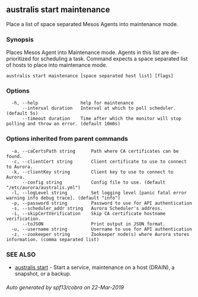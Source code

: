 ## australis start maintenance

Place a list of space separated Mesos Agents into maintenance mode.

### Synopsis

Places Mesos Agent into Maintenance mode. Agents in this list
are de-prioritized for scheduling a task. Command
expects a space separated list of hosts to place into maintenance mode.

```
australis start maintenance [space separated host list] [flags]
```

### Options

```
  -h, --help                help for maintenance
      --interval duration   Interval at which to poll scheduler. (default 5s)
      --timeout duration    Time after which the monitor will stop polling and throw an error. (default 10m0s)
```

### Options inherited from parent commands

```
  -a, --caCertsPath string      Path where CA certificates can be found.
  -c, --clientCert string       Client certificate to use to connect to Aurora.
  -k, --clientKey string        Client key to use to connect to Aurora.
      --config string           Config file to use. (default "/etc/aurora/australis.yml")
  -l, --logLevel string         Set logging level [panic fatal error warning info debug trace]. (default "info")
  -p, --password string         Password to use for API authentication
  -s, --scheduler_addr string   Aurora Scheduler's address.
  -i, --skipCertVerification    Skip CA certificate hostname verification.
      --toJSON                  Print output in JSON format.
  -u, --username string         Username to use for API authentication
  -z, --zookeeper string        Zookeeper node(s) where Aurora stores information. (comma separated list)
```

### SEE ALSO

* [australis start](australis_start.md)	 - Start a service, maintenance on a host (DRAIN), a snapshot, or a backup.

###### Auto generated by spf13/cobra on 22-Mar-2019

